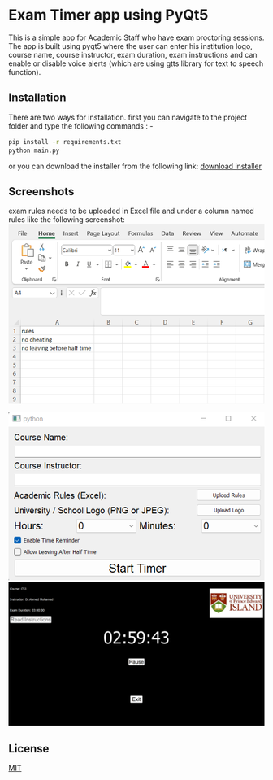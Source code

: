 # Exam Timer app using PyQt5
This is a simple app for Academic Staff who have exam proctoring sessions. The app is built using pyqt5 where the user can enter his institution logo, course name, course instructor, exam duration, exam instructions and can enable or disable voice alerts (which are using gtts library for text to speech function).

## Installation

There are two ways for installation. first you can navigate to the project folder and type the following commands : - 
```bash
pip install -r requirements.txt
python main.py
```
or you can download the installer from the following link: 
[download installer](https://www.mediafire.com/file/yw2sztho36irakm/timer.exe/file)




## Screenshots
exam rules needs to be uploaded in Excel file and under a column named rules like the following screenshot:
![Screenshot](./rules_sample.png)

![Screenshot](./first_screen.png)
![Screenshot](./second_screen.png)




## License

[MIT](./LICENSE)